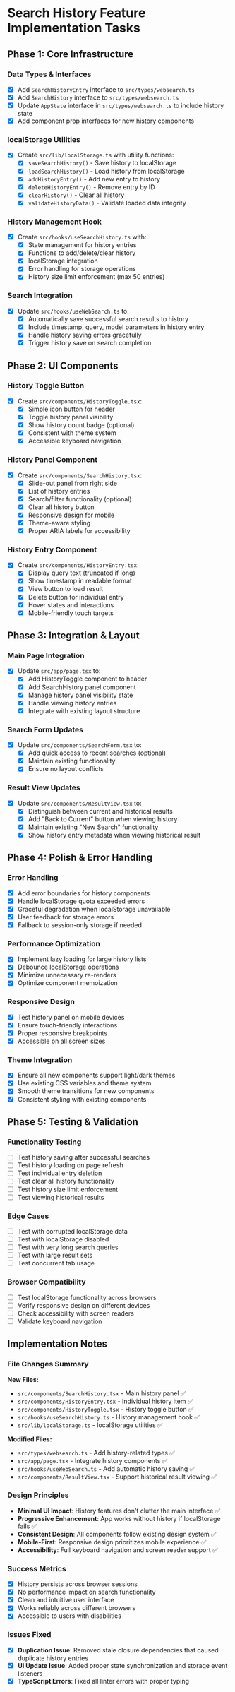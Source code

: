 # Search History Feature Implementation Tasks

## Phase 1: Core Infrastructure

### Data Types & Interfaces
- [x] Add `SearchHistoryEntry` interface to `src/types/websearch.ts`
- [x] Add `SearchHistory` interface to `src/types/websearch.ts`
- [x] Update `AppState` interface in `src/types/websearch.ts` to include history state
- [x] Add component prop interfaces for new history components

### localStorage Utilities
- [x] Create `src/lib/localStorage.ts` with utility functions:
  - [x] `saveSearchHistory()` - Save history to localStorage
  - [x] `loadSearchHistory()` - Load history from localStorage
  - [x] `addHistoryEntry()` - Add new entry to history
  - [x] `deleteHistoryEntry()` - Remove entry by ID
  - [x] `clearHistory()` - Clear all history
  - [x] `validateHistoryData()` - Validate loaded data integrity

### History Management Hook
- [x] Create `src/hooks/useSearchHistory.ts` with:
  - [x] State management for history entries
  - [x] Functions to add/delete/clear history
  - [x] localStorage integration
  - [x] Error handling for storage operations
  - [x] History size limit enforcement (max 50 entries)

### Search Integration
- [x] Update `src/hooks/useWebSearch.ts` to:
  - [x] Automatically save successful search results to history
  - [x] Include timestamp, query, model parameters in history entry
  - [x] Handle history saving errors gracefully
  - [x] Trigger history save on search completion

## Phase 2: UI Components

### History Toggle Button
- [x] Create `src/components/HistoryToggle.tsx`:
  - [x] Simple icon button for header
  - [x] Toggle history panel visibility
  - [x] Show history count badge (optional)
  - [x] Consistent with theme system
  - [x] Accessible keyboard navigation

### History Panel Component
- [x] Create `src/components/SearchHistory.tsx`:
  - [x] Slide-out panel from right side
  - [x] List of history entries
  - [x] Search/filter functionality (optional)
  - [x] Clear all history button
  - [x] Responsive design for mobile
  - [x] Theme-aware styling
  - [x] Proper ARIA labels for accessibility

### History Entry Component
- [x] Create `src/components/HistoryEntry.tsx`:
  - [x] Display query text (truncated if long)
  - [x] Show timestamp in readable format
  - [x] View button to load result
  - [x] Delete button for individual entry
  - [x] Hover states and interactions
  - [x] Mobile-friendly touch targets

## Phase 3: Integration & Layout

### Main Page Integration
- [x] Update `src/app/page.tsx` to:
  - [x] Add HistoryToggle component to header
  - [x] Add SearchHistory panel component
  - [x] Manage history panel visibility state
  - [x] Handle viewing history entries
  - [x] Integrate with existing layout structure

### Search Form Updates
- [x] Update `src/components/SearchForm.tsx` to:
  - [x] Add quick access to recent searches (optional)
  - [x] Maintain existing functionality
  - [x] Ensure no layout conflicts

### Result View Updates
- [x] Update `src/components/ResultView.tsx` to:
  - [x] Distinguish between current and historical results
  - [x] Add "Back to Current" button when viewing history
  - [x] Maintain existing "New Search" functionality
  - [x] Show history entry metadata when viewing historical result

## Phase 4: Polish & Error Handling

### Error Handling
- [x] Add error boundaries for history components
- [x] Handle localStorage quota exceeded errors
- [x] Graceful degradation when localStorage unavailable
- [x] User feedback for storage errors
- [x] Fallback to session-only storage if needed

### Performance Optimization
- [x] Implement lazy loading for large history lists
- [x] Debounce localStorage operations
- [x] Minimize unnecessary re-renders
- [x] Optimize component memoization

### Responsive Design
- [x] Test history panel on mobile devices
- [x] Ensure touch-friendly interactions
- [x] Proper responsive breakpoints
- [x] Accessible on all screen sizes

### Theme Integration
- [x] Ensure all new components support light/dark themes
- [x] Use existing CSS variables and theme system
- [x] Smooth theme transitions for new components
- [x] Consistent styling with existing components

## Phase 5: Testing & Validation

### Functionality Testing
- [ ] Test history saving after successful searches
- [ ] Test history loading on page refresh
- [ ] Test individual entry deletion
- [ ] Test clear all history functionality
- [ ] Test history size limit enforcement
- [ ] Test viewing historical results

### Edge Cases
- [ ] Test with corrupted localStorage data
- [ ] Test with localStorage disabled
- [ ] Test with very long search queries
- [ ] Test with large result sets
- [ ] Test concurrent tab usage

### Browser Compatibility
- [ ] Test localStorage functionality across browsers
- [ ] Verify responsive design on different devices
- [ ] Check accessibility with screen readers
- [ ] Validate keyboard navigation

## Implementation Notes

### File Changes Summary
**New Files:**
- `src/components/SearchHistory.tsx` - Main history panel ✅
- `src/components/HistoryEntry.tsx` - Individual history item ✅
- `src/components/HistoryToggle.tsx` - History toggle button ✅
- `src/hooks/useSearchHistory.ts` - History management hook ✅
- `src/lib/localStorage.ts` - localStorage utilities ✅

**Modified Files:**
- `src/types/websearch.ts` - Add history-related types ✅
- `src/app/page.tsx` - Integrate history components ✅
- `src/hooks/useWebSearch.ts` - Add automatic history saving ✅
- `src/components/ResultView.tsx` - Support historical result viewing ✅

### Design Principles
- **Minimal UI Impact**: History features don't clutter the main interface ✅
- **Progressive Enhancement**: App works without history if localStorage fails ✅
- **Consistent Design**: All components follow existing design system ✅
- **Mobile-First**: Responsive design prioritizes mobile experience ✅
- **Accessibility**: Full keyboard navigation and screen reader support ✅

### Success Metrics
- [x] History persists across browser sessions
- [x] No performance impact on search functionality
- [x] Clean and intuitive user interface
- [x] Works reliably across different browsers
- [x] Accessible to users with disabilities

### Issues Fixed
- [x] **Duplication Issue**: Removed stale closure dependencies that caused duplicate history entries
- [x] **UI Update Issue**: Added proper state synchronization and storage event listeners
- [x] **TypeScript Errors**: Fixed all linter errors with proper typing
